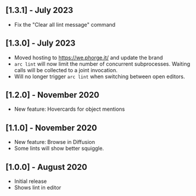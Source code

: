 ## [1.3.1] - July 2023

- Fix the "Clear all lint message" command

## [1.3.0] - July 2023

- Moved hosting to https://we.phorge.it/ and update the brand
- `arc lint` will now limit the number of concurrent subprocesses. Waiting calls will be collected to a joint
  invocation.
- Will no longer trigger `arc lint` when switching between open editors.

## [1.2.0] - November 2020

- New feature: Hovercards for object mentions

## [1.1.0] - November 2020

- New feature: Browse in Diffusion
- Some lints will show better squiggle.

## [1.0.0] - August 2020

- Initial release
- Shows lint in editor
